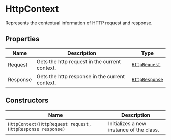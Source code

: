 
# HttpContext

Represents the contextual information of HTTP request and response.

## Properties

| Name | Description | Type |
|  --- | --- | --- |
| Request | Gets the http request in the current context. | [`HttpRequest`](../doc/http-request.md) |
| Response | Gets the http response in the current context. | [`HttpResponse`](../doc/http-response.md) |

## Constructors

| Name | Description |
|  --- | --- |
| `HttpContext(HttpRequest request, HttpResponse response)` | Initializes a new instance of the <see cref="HttpContext"/> class. |

